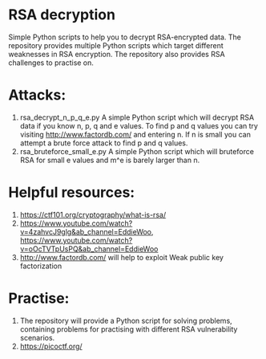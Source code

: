# RSA decryption
Simple Python scripts to help you to decrypt RSA-encrypted data. The repository provides multiple Python scripts which target different weaknesses in RSA encryption. The repository also provides RSA challenges to practise on.
# Attacks:
1. rsa_decrypt_n_p_q_e.py
  A simple Python script which will decrypt RSA data if you know n, p, q and e values.
  To find p and q values you can try visiting http://www.factordb.com/ and entering n. If n is small you can attempt a brute force attack to find p and q values.
3. rsa_bruteforce_small_e.py
   A simple Python script which will bruteforce RSA for small e values and m^e is barely larger than n.
# Helpful resources:
1. https://ctf101.org/cryptography/what-is-rsa/
2. https://www.youtube.com/watch?v=4zahvcJ9glg&ab_channel=EddieWoo, https://www.youtube.com/watch?v=oOcTVTpUsPQ&ab_channel=EddieWoo
3. http://www.factordb.com/ will help to exploit Weak public key factorization
# Practise:
1. The repository will provide a Python script for solving problems, containing problems for practising with different RSA vulnerability scenarios.
2. https://picoctf.org/
